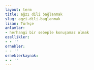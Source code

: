 ```yaml
---
layout: term
title: ağzı dili bağlanmak
slug: agzi-dili-baglanmak
lisan: Türkçe
anlamlar:
- herhangi bir sebeple konuşamaz olmak
ozellikler:
- - ''
ornekler:
- - ''
orneklerkaynak:
- - ''
---
```

